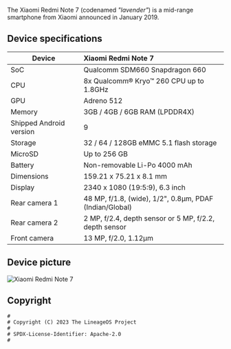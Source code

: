 The Xiaomi Redmi Note 7 (codenamed _"lavender"_) is a mid-range smartphone from Xiaomi announced in January 2019.

## Device specifications

| Device                  | Xiaomi Redmi Note 7                                         |
| ----------------------- | :---------------------------------------------------------- |
| SoC                     | Qualcomm SDM660 Snapdragon 660                              |
| CPU                     | 8x Qualcomm® Kryo™ 260 CPU up to 1.8GHz                     |
| GPU                     | Adreno 512                                                  |
| Memory                  | 3GB / 4GB / 6GB RAM (LPDDR4X)                               |
| Shipped Android version | 9                                                           |
| Storage                 | 32 / 64 / 128GB eMMC 5.1 flash storage                      |
| MicroSD                 | Up to 256 GB                                                |
| Battery                 | Non-removable Li-Po 4000 mAh                                |
| Dimensions              | 159.21 x 75.21 x 8.1 mm                                     |
| Display                 | 2340 x 1080 (19:5:9), 6.3 inch                              |
| Rear camera 1           | 48 MP, f/1.8, (wide), 1/2", 0.8µm, PDAF (Indian/Global)     |
| Rear camera 2           | 2 MP, f/2.4, depth sensor or 5 MP, f/2.2, depth sensor      |
| Front camera            | 13 MP, f/2.0, 1.12µm                                        |


## Device picture

![Xiaomi Redmi Note 7](https://i01.appmifile.com/webfile/globalimg/products/pc/redmi-note7/gallery1-2.jpg)

## Copyright

```
#
# Copyright (C) 2023 The LineageOS Project
#
# SPDX-License-Identifier: Apache-2.0
#


